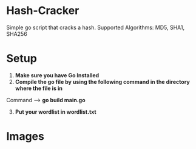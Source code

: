 # Hash-Cracker
Simple go script that cracks a hash. Supported Algorithms: MD5, SHA1, SHA256

# Setup
1. **Make sure you have Go Installed**
2. **Compile the go file by using the following command in the directory where the file is in**

Command --> **go build main.go**

3. **Put your wordlist in wordlist.txt**

# Images
